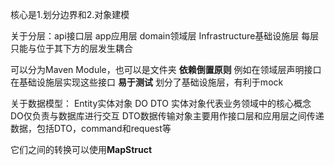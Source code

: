 核心是1.划分边界和2.对象建模



关于分层：api接口层 app应用层 domain领域层 Infrastructure基础设施层
每层只能与位于其下方的层发生耦合

可以分为Maven Module，也可以是文件夹
**依赖倒置原则**
例如在领域层声明接口 在基础设施层实现这些接口
**易于测试**
划分了基础设施层，有利于mock

关于数据模型：
Entity实体对象 DO DTO
实体对象代表业务领域中的核心概念
DO仅负责与数据库进行交互
DTO数据传输对象主要用作接口层和应用层之间传递数据，包括DTO，command和request等

它们之间的转换可以使用**MapStruct**
